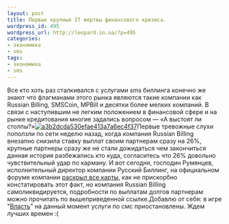 ```yaml
---
layout: post
title: Первые крупные IT жертвы финансового кризиса.
wordpress_id: 495
wordpress_url: http://leopard.in.ua/?p=495
categories:
- экономика
- sms
tags:
- экономика
- sms
---
```

Все кто хоть раз сталкивался с услугами sms биллинга конечно же знают что флагманами этого рынка являются такие компании как Russian Billing, SMSCoin, MPBill и десятки более мелких компаний. В связи с наступившим не легким положением в финансовой сфере и на рынке кредитования многие задались вопросом — «А выстоят ли столпы?»[![](http://leopard.in.ua/wp-content/uploads/2008/10/a3b2dcda530efae413a7a6ec4f37.jpeg "a3b2dcda530efae413a7a6ec4f37")](http://leopard.in.ua/wp-content/uploads/2008/10/a3b2dcda530efae413a7a6ec4f37.jpeg)Первые тревожные слухи поползли по сети неделю назад, когда компания Russian Billing внезапно снизила ставку выплат своим партнерам сразу на 26%, крупные партнеры сразу же не стали дожидаться чем закончиться данная история разбежались кто куда, согласитесь что 26% довольно чувствительный удар по карману. И вот сегодня, господин Румянцев, исполнительный директор компании Русский Биллинг, на официальном форуме компании [раскрыл все карты](http://forum.russianbilling.com/showthread.php?t=291), как не прискорбно констатировать этот факт, но компания Russian Billing самоликвидируется, подробности по выплатам долгов партнерам можно прочитать по вышеприведенной ссылке.Добавлю от себя: в игре "[Власть](http://sovdep.com)" на данный момент услуги по смс приостановлены. Ждем лучших времен :(
